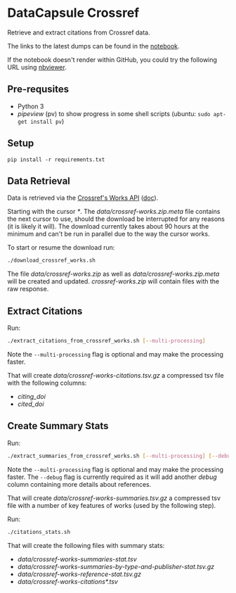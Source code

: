 # DataCapsule Crossref

Retrieve and extract citations from Crossref data.

The links to the latest dumps can be found in the [notebook](https://elifesci.org/crossref-data-notebook).

If the notebook doesn't render within GitHub, you could try the following URL using [nbviewer](https://nbviewer.jupyter.org/github/elifesciences/datacapsule-crossref/blob/develop/notebooks/citation-stats.ipynb).

## Pre-requsites

* Python 3
* _pipeview_ (pv) to show progress in some shell scripts (ubuntu: `sudo apt-get install pv`)

## Setup

`pip install -r requirements.txt`

## Data Retrieval

Data is retrieved via the [Crossref's Works API](https://api.crossref.org/works) ([doc](https://github.com/CrossRef/rest-api-doc)).

Starting with the cursor _*_. The _data/crossref-works.zip.meta_ file contains the next cursor to use, should the download be interrupted for any reasons (it is likely it will). The download currently takes about 90 hours at the minimum and can't be run in parallel due to the way the cursor works.

To start or resume the download run:

```bash
./download_crossref_works.sh
```

The file _data/crossref-works.zip_ as well as _data/crossref-works.zip.meta_ will be created and updated. _crossref-works.zip_ will contain files with the raw response.

## Extract Citations

Run:

```bash
./extract_citations_from_crossref_works.sh [--multi-processing]
```

Note the `--multi-processing` flag is optional and may make the processing faster.

That will create _data/crossref-works-citations.tsv.gz_ a compressed tsv file with the following columns:

* _citing_doi_
* _cited_doi_

## Create Summary Stats

Run:

```bash
./extract_summaries_from_crossref_works.sh [--multi-processing] [--debug]
```

Note the `--multi-processing` flag is optional and may make the processing faster. The `--debug` flag is currently required as it will add another _debug_ column containing more details about references.

That will create _data/crossref-works-summaries.tsv.gz_ a compressed tsv file with a number of key features of works (used by the following step).

Run:

```bash
./citations_stats.sh
```

That will create the following files with summary stats:

* _data/crossref-works-summaries-stat.tsv_
* _data/crossref-works-summaries-by-type-and-publisher-stat.tsv.gz_
* _data/crossref-works-reference-stat.tsv.gz_
* _data/crossref-works-citations*.tsv_
